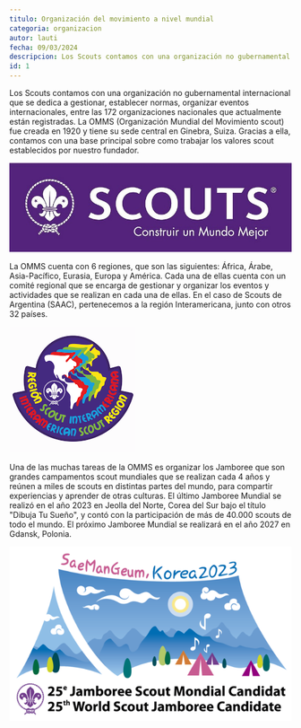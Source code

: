 ```yaml
---
titulo: Organización del movimiento a nivel mundial
categoria: organizacion
autor: lauti
fecha: 09/03/2024
descripcion: Los Scouts contamos con una organización no gubernamental internacional que se dedica a gestionar, establecer normas, organizar eventos internacionales, entre las 172 organizaciones nacionales que actualmente están registradas...
id: 1
---
```


Los Scouts contamos con una organización no gubernamental internacional que se dedica a gestionar, establecer normas, organizar eventos internacionales, entre las 172 organizaciones nacionales que actualmente están registradas. La OMMS (Organización Mundial del Movimiento scout) fue creada en 1920 y tiene su sede central en Ginebra, Suiza. Gracias a ella, contamos con una base principal sobre como trabajar los valores scout establecidos por nuestro fundador. 

![banner de la OMMS](../media/omms_logo.jpg "imagen")

La OMMS cuenta con 6 regiones, que son las siguientes: África, Árabe, Asia-Pacífico, Eurasia, Europa y América. Cada una de ellas cuenta con un comité regional que se encarga de gestionar y organizar los eventos y actividades que se realizan en cada una de ellas. En el caso de Scouts de Argentina (SAAC), pertenecemos a la región Interamericana, junto con otros 32 países. 

![logo de la Región Interamericana Scout](../media/ris_logo.jpg "imagen")

Una de las muchas tareas de la OMMS es organizar los Jamboree que son grandes campamentos scout mundiales que se realizan cada 4 años y reúnen a miles de scouts en distintas partes del mundo, para compartir experiencias y aprender de otras culturas. El último Jamboree Mundial se realizó en el año 2023 en Jeolla del Norte, Corea del Sur bajo el título "Dibuja Tu Sueño", y contó con la participación de más de 40.000 scouts de todo el mundo. El próximo Jamboree Mundial se realizará en el año 2027 en Gdansk, Polonia. 

![logo del jamboree de 2023](../media/jamboree_jeolla.png "imagen")